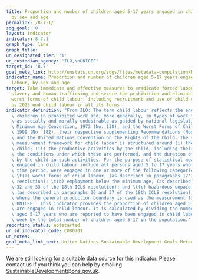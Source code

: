 ```yaml
---
title: Proportion and number of children aged 5‑17 years engaged in child labour,
  by sex and age
permalink: /8-7-1/
sdg_goal: '8'
layout: indicator
indicator: 8.7.1
graph_type: line
graph_title:
un_designated_tier: '1'
un_custodian_agency: "ILO,\nUNICEF"
target_id: '8.7'
goal_meta_link: http://unstats.un.org/sdgs/files/metadata-compilation/Metadata-Goal-8.pdf
indicator_name: Proportion and number of children aged 5‑17 years engaged in child
  labour, by sex and age
target: Take immediate and effective measures to eradicate forced labour, end modern
  slavery and human trafficking and secure the prohibition and elimination of the
  worst forms of child labour, including recruitment and use of child soldiers, and
  by 2025 end child labour in all its forms
indicator_definition: "From ILO: The term child labour reflects the engagement of\
  \ children in prohibited work and, more generally, in types of work to be eliminated\
  \ as socially and morally undesirable as guided by national legislation, the ILO\
  \ Minimum Age Convention, 1973 (No. 138), and the Worst Forms of Child Labour Convention,\
  \ 1999 (No. 182), their respective supplementing Recommendations (Nos 146 and 190),\
  \ and the United Nations Convention on the Rights of the Child. The statistical\
  \ measurement framework for child labour is structured around (i) the age of the\
  \ child; (ii) the productive activities by the child, including their nature and\
  \ the conditions under which these are performed, and the duration of engagement\
  \ by the child in such activities. For the purpose of statistical measurement, children\
  \ engaged in child labour include all persons aged 5 to 17 years who, during a specified\
  \ time period, were engaged in one or more of the following categories of activities:\
  \ \t(a) worst forms of child labour, (as described in paragraphs 17'30, 18th ICLS\
  \ resolution); \t(b) employment below the minimum age, (as described in paragraphs\
  \ 32 and 33 of the 18th ICLS resolution); and \t(c) hazardous unpaid household services,\
  \ (as described in paragraphs 36 and 37 of the 18th ICLS resolution), applicable\
  \ where the general production boundary is used as the measurement framework.  From\
  \ UNICEF:  This indicator provides the proportion of children aged 5-17 years who\
  \ are engaged in child labour. It is calculated by dividing the number of children\
  \ aged 5-17 years who are reported to have been engaged in child labour in the past\
  \ week by the total number of children aged 5-17 in the population."
reporting_status: notstarted
un_sd_indicator_code: C080701
un_notes:
goal_meta_link_text: United Nations Sustainable Development Goals Metadata (pdf 525kB)
---
```


We are still looking for a suitable data source for this indicator. Please contact us if you think you can help by emailing <a href="mailto:SustainableDevelopment@ons.gov.uk">SustainableDevelopment@ons.gov.uk</a>.


